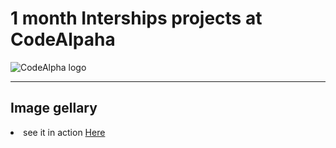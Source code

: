 <h1>1 month Interships projects at CodeAlpaha</h1>
<img src="https://media.licdn.com/dms/image/v2/C4D0BAQFVBPbc6-yxoA/company-logo_200_200/company-logo_200_200/0/1677167041761?e=1736985600&v=beta&t=y4_AqlP2NpnjELjCuPYgzKfnVrKSgUHHZuzPqMKUQ5c" alt="CodeAlpha logo"/>
<hr/>
<h2>Image gellary</h2>
<li>see it in action <a href="http://127.0.0.1:5500/CodeAlpha_Project-IMAGE-GALLERY/gallery.html" targe="_blank">Here</a></li>
